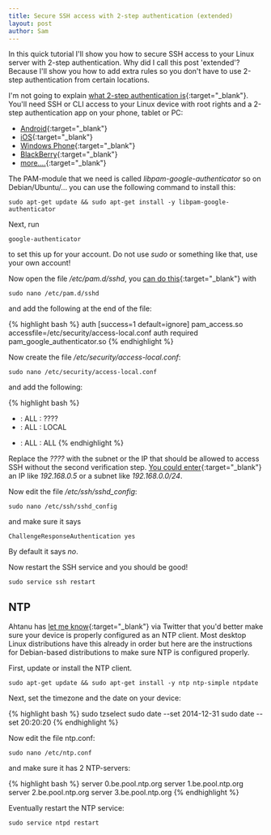 ```yaml
---
title: Secure SSH access with 2-step authentication (extended)
layout: post
author: Sam
---
```


In this quick tutorial I'll show you how to secure SSH access to your Linux server with 2-step authentication. Why did I call this post 'extended'? Because I'll show you how to add extra rules so you don't have to use 2-step authentication from certain locations.

I'm not going to explain [what 2-step authentication is](https://support.google.com/accounts/answer/180744){:target="_blank"}. You'll need SSH or CLI access to your Linux device with root rights and a 2-step authentication app on your phone, tablet or PC:

  * [Android](https://play.google.com/store/apps/details?id=com.google.android.apps.authenticator2){:target="_blank"}
  * [iOS](https://itunes.apple.com/nl/app/google-authenticator/id388497605){:target="_blank"}
  * [Windows Phone](http://www.windowsphone.com/en-us/store/app/authenticator/021dd79f-0598-e011-986b-78e7d1fa76f8){:target="_blank"}
  * [BlackBerry](http://m.google.com/authenticator){:target="_blank"}
  * [more....](http://www.howtogeek.com/129014/how-to-use-google-authenticator-and-other-two-factor-authentication-apps-without-a-smartphone/){:target="_blank"}

The PAM-module that we need is called *libpam-google-authenticator* so on Debian/Ubuntu/... you can use the following command to install this:

    sudo apt-get update && sudo apt-get install -y libpam-google-authenticator

Next, run

    google-authenticator

to set this up for your account. Do not use *sudo* or something like that, use your own account!

Now open the file */etc/pam.d/sshd*, you [can do this](https://help.ubuntu.com/community/Nano){:target="_blank"} with

    sudo nano /etc/pam.d/sshd

and add the following at the end of the file:

{% highlight bash %}
auth [success=1 default=ignore] pam_access.so accessfile=/etc/security/access-local.conf
auth required pam_google_authenticator.so
{% endhighlight %}

Now create the file */etc/security/access-local.conf*:

    sudo nano /etc/security/access-local.conf

and add the following:

{% highlight bash %}
+ : ALL : ????
+ : ALL : LOCAL
- : ALL : ALL
{% endhighlight %}

Replace the *????* with the subnet or the IP that should be allowed to access SSH without the second verification step. [You could enter](http://linux.die.net/man/5/access.conf){:target="_blank"} an IP like *192.168.0.5* or a subnet like *192.168.0.0/24*.

Now edit the file _/etc/ssh/sshd_config_:

    sudo nano /etc/ssh/sshd_config

and make sure it says

    ChallengeResponseAuthentication yes

By default it says _no_.

Now restart the SSH service and you should be good!

    sudo service ssh restart


## NTP

Ahtanu has [let me know](https://twitter.com/ahtanu/status/432092745348677632){:target="_blank"} via Twitter that you'd better make sure your device is properly configured as an NTP client. Most desktop Linux distributions have this already in order but here are the instructions for Debian-based distributions to make sure NTP is configured properly.

First, update or install the NTP client.

    sudo apt-get update && sudo apt-get install -y ntp ntp-simple ntpdate

Next, set the timezone and the date on your device:

{% highlight bash %}
sudo tzselect
sudo date --set 2014-12-31
sudo date --set 20:20:20
{% endhighlight %}

Now edit the file ntp.conf:

    sudo nano /etc/ntp.conf

and make sure it has 2 NTP-servers:

{% highlight bash %}
server 0.be.pool.ntp.org
server 1.be.pool.ntp.org
server 2.be.pool.ntp.org
server 3.be.pool.ntp.org
{% endhighlight %}

Eventually restart the NTP service:

    sudo service ntpd restart
